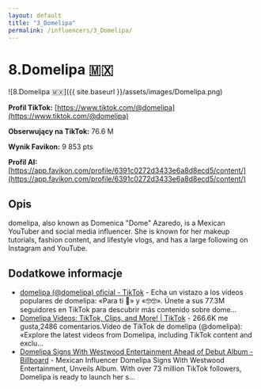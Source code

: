 ```yaml
---
layout: default
title: "3_Domelipa"
permalink: /influencers/3_Domelipa/
---
```


# 8.Domelipa 🇲🇽

![8.Domelipa 🇲🇽]({{ site.baseurl }}/assets/images/Domelipa.png)

**Profil TikTok:** [https://www.tiktok.com/@domelipa](https://www.tiktok.com/@domelipa)

**Obserwujący na TikTok:** 76.6 M

**Wynik Favikon:** 9 853 pts

**Profil AI:** [https://app.favikon.com/profile/6391c0272d3433e6a8d8ecd5/content/](https://app.favikon.com/profile/6391c0272d3433e6a8d8ecd5/content/)

## Opis

domelipa, also known as Domenica "Dome" Azaredo, is a Mexican YouTuber and social media influencer. She is known for her makeup tutorials, fashion content, and lifestyle vlogs, and has a large following on Instagram and YouTube.

## Dodatkowe informacje

- [domelipa (@domelipa) oficial - TikTok](https://www.tiktok.com/@domelipa) - Echa un vistazo a los vídeos populares de domelipa: «Para ti 🩷» y «🤓🤓». Únete a sus 77.3M seguidores en TikTok para descubrir más contenido sobre dome...
- [Domelipa Videos: TikTok, Clips, and More! | TikTok](https://www.tiktok.com/@domelipa/video/7429840718551731461) - 266.6K me gusta,2486 comentarios.Vídeo de TikTok de domelipa (@domelipa): «Explore the latest videos from Domelipa, including TikTok content and exclu...
- [Domelipa Signs With Westwood Entertainment Ahead of Debut Album - Billboard](https://www.billboard.com/business/management/domelipa-westwood-entertainment-signing-debut-album-1235632865/) - Mexican Influencer Domelipa Signs With Westwood Entertainment, Unveils Album. With over 73 million TikTok followers, Domelipa is ready to launch her s...

